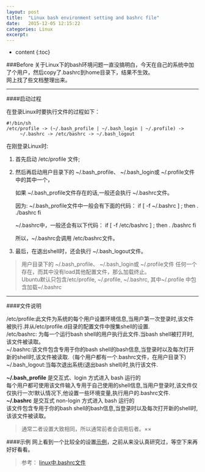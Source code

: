 ```yaml
---
layout: post
title:  "Linux bash environment setting and bashrc file"
date:   2015-12-05 12:15:22
categories: Linux
excerpt: 
---
```

* content
{:toc}


###Before
关于Linux下的bash环境问题一直没搞明白，今天在自己的系统中加了个用户，然后copy了.bashrc到home目录下，结果不生效。  
网上找了些文档整理出来。

---

####启动过程

在登录Linux时要执行文件的过程如下：

    #!/bin/sh
    /etc/profile -> (~/.bash_profile | ~/.bash_login | ~/.profile) -> 
         ~/.bashrc -> /etc/bashrc -> ~/.bash_logout


在刚登录Linux时:  


1. 首先启动 /etc/profile 文件;  

2. 然后再启动用户目录下的 ~/.bash_profile、 ~/.bash_login或 ~/.profile文件中的其中一个，

    如果 ~/.bash_profile文件存在的话,一般还会执行 ~/.bashrc文件。

    因为:
     ~/.bash_profile文件中一般会有下面的代码：
    if [ -f ~/.bashrc ] ; then
    . ./bashrc
    fi
    
    ~/.bashrc中，一般还会有以下代码：
    if [ -f /etc/bashrc ] ; then
    . /bashrc
    fi

    所以，~/.bashrc会调用 /etc/bashrc文件。 

3. 最后，在退出shell时，还会执行 ~/.bash_logout文件。  


>用户目录下的 ~/.bash_profile、 ~/.bash_login或 ~/.profile文件 任何一个存在，而其中没有load其他配置文件，那么加载终止。  
>Ubuntu默认只包含/etc/profile, ~/.profile, ~/.bashrc, 其中~/.profile 中包含加载~/.bashrc

---

####文件说明


/etc/profile:此文件为系统的每个用户设置环境信息,当用户第一次登录时,该文件被执行.并从/etc/profile.d目录的配置文件中搜集shell的设置.  
/etc/bashrc: 为每一个运行bash shell的用户执行此文件.当bash shell被打开时,该文件被读取。  
~/.bashrc:该文件包含专用于你的bash shell的bash信息,当登录时以及每次打开新的shell时,该文件被读取.（每个用户都有一个.bashrc文件，在用户目录下)  
~/.bash_logout:当每次退出系统(退出bash shell)时,执行该文件.  

**~/.bash_profile** 是交互式、login 方式进入 bash 运行的  
每个用户都可使用该文件输入专用于自己使用的shell信息,当用户登录时,该文件仅仅执行一次!默认情况下,他设置一些环境变量,执行用户的.bashrc文件.  
**~/.bashrc** 是交互式 non-login 方式进入 bash 运行的   
该文件包含专用于你的bash shell的bash信息,当登录时以及每次打开新的shell时,该该文件被读取。   

>通常二者设置大致相同，所以通常前者会调用后者。××

####示例
网上看到一个比较全的设置[示例](http://blog.csdn.net/bangemantou/article/details/7682272)，之前从来没认真研究过，等空下来再好好看看。

>参考： [linux中.bashrc文件](http://my.oschina.net/wxfvm/blog/332726)


